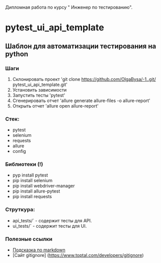 
Дипломная работа по курсу " Инженер по тестированию".
# pytest_ui_api_template

## Шаблон для автоматизации тестирования на python

### Шаги
1. Склонировать проект 'git clone https://github.com/OlgaBysa/-1..git/
   pytest_ui_api_template.git'
2. Установить зависимости
3. Запустить тесты 'pytest'
4. Сгенерировать отчет 'allure generate allure-files -o allure-report'
5. Открыть отчет 'allure open allure-report'

### Стек:
- pytest
- selenium
- requests
- allure
- config

### Библиотеки (!)
- pyp install pytest
- pip install selenium
- pip install webdriver-manager
- pip install allure-pytest
- pip install requests

### Струткура:
-  api_tests/` - содержит тесты для API.
-  ui_tests/` - содержит тесты для UI.


### Полезные ссылки
- [Подсказка по markdown](https://www.markdownguide.org/basic-syntax/)
- [Сайт gitignore] (https://www.toptal.com/developers/gitignore)